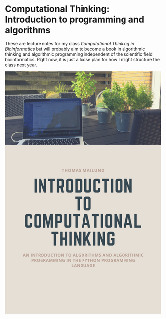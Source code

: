# Computational Thinking: Introduction to programming and algorithms

These are lecture notes for my class *Computational Thinking in Bioinformatics* but will probably aim to become a book in algorithmic thinking and algorithmic programming independent of the scientific field bioinformatics. Right now, it is just a loose plan for how I might structure the class next year.

![](cover.png)